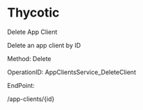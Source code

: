 #     Thycotic


Delete App Client

Delete an app client by ID

Method: Delete

OperationID: AppClientsService_DeleteClient

EndPoint:

/app-clients/{id}
